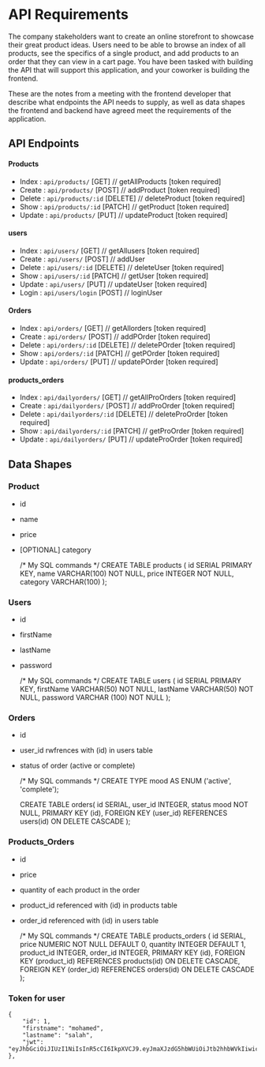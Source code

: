 # API Requirements
The company stakeholders want to create an online storefront to showcase their great product ideas. Users need to be able to browse an index of all products, see the specifics of a single product, and add products to an order that they can view in a cart page. You have been tasked with building the API that will support this application, and your coworker is building the frontend.

These are the notes from a meeting with the frontend developer that describe what endpoints the API needs to supply, as well as data shapes the frontend and backend have agreed meet the requirements of the application. 

## API Endpoints
#### Products
- Index     :   `api/products/`     [GET]       // getAllProducts   [token required]
- Create    :   `api/products/`     [POST]      // addProduct       [token required]
- Delete    :   `api/products/:id`  [DELETE]    // deleteProduct    [token required]
- Show      :   `api/products/:id`  [PATCH]     // getProduct       [token required]
- Update    :   `api/products/`     [PUT]       // updateProduct    [token required]

#### users
- Index     :   `api/users/`       [GET]       // getAllusers     [token required]
- Create    :   `api/users/`       [POST]      // addUser         
- Delete    :   `api/users/:id`    [DELETE]    // deleteUser      [token required]
- Show      :   `api/users/:id`    [PATCH]     // getUser         [token required]
- Update    :   `api/users/`       [PUT]       // updateUser      [token required]
- Login     :   `api/users/login`  [POST]      // loginUser      

#### Orders
- Index     :   `api/orders/`     [GET]       // getAllorders   [token required]
- Create    :   `api/orders/`     [POST]      // addPOrder       [token required]
- Delete    :   `api/orders/:id`  [DELETE]    // deletePOrder    [token required]
- Show      :   `api/orders/:id`  [PATCH]     // getPOrder       [token required]
- Update    :   `api/orders/`     [PUT]       // updatePOrder    [token required]

#### products_orders
- Index     :   `api/dailyorders/`     [GET]       // getAllProOrders   [token required]
- Create    :   `api/dailyorders/`     [POST]      // addProOrder       [token required]
- Delete    :   `api/dailyorders/:id`  [DELETE]    // deleteProOrder    [token required]
- Show      :   `api/dailyorders/:id`  [PATCH]     // getProOrder       [token required]
- Update    :   `api/dailyorders/`     [PUT]       // updateProOrder    [token required]

## Data Shapes
### Product
-  id
- name
- price
- [OPTIONAL] category

    /* My SQL commands */
    CREATE TABLE products (
        id SERIAL PRIMARY KEY,
        name VARCHAR(100) NOT NULL,
        price INTEGER NOT NULL,
        category VARCHAR(100)
    );

### Users
- id
- firstName
- lastName
- password

    /* My SQL commands */
    CREATE TABLE users (
        id SERIAL PRIMARY KEY,
        firstName VARCHAR(50) NOT NULL,
        lastName VARCHAR(50) NOT NULL,
        password VARCHAR (100) NOT NULL
    );

### Orders
- id
- user_id  rwfrences with (id) in users table
- status of order (active or complete)

    /* My SQL commands */
    CREATE TYPE mood AS ENUM ('active', 'complete');

    CREATE TABLE orders(
        id SERIAL,
        user_id INTEGER,
        status mood NOT NULL,
        PRIMARY KEY (id),
        FOREIGN KEY (user_id) REFERENCES users(id) ON DELETE CASCADE
    );

### Products_Orders
- id
- price
- quantity of each product in the order
- product_id referenced with (id) in products table
- order_id referenced with (id) in users table

    /* My SQL commands */
    CREATE TABLE products_orders (
        id SERIAL,
        price NUMERIC NOT NULL DEFAULT 0,
        quantity INTEGER DEFAULT 1,
        product_id INTEGER,
        order_id INTEGER,
        PRIMARY KEY (id),
        FOREIGN KEY (product_id) REFERENCES products(id) ON DELETE CASCADE,
        FOREIGN KEY (order_id) REFERENCES orders(id) ON DELETE CASCADE
    );

### Token for user
    {
        "id": 1,
        "firstname": "mohamed",
        "lastname": "salah",
        "jwt": "eyJhbGciOiJIUzI1NiIsInR5cCI6IkpXVCJ9.eyJmaXJzdG5hbWUiOiJtb2hhbWVkIiwicGFzc3dvcmQiOjEyMywiaWF0IjoxNjU2NTI1NjE2fQ.OjGi62sChnVlLJGva6AR3STD0EmCs8GovKjZxPVBGko"
    }, 

